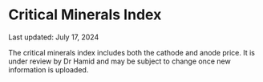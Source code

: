 # Critical Minerals Index

Last updated: July 17, 2024

The critical minerals index includes both the cathode and anode price. It is under review by Dr Hamid and may be subject to change once new information is uploaded. 
